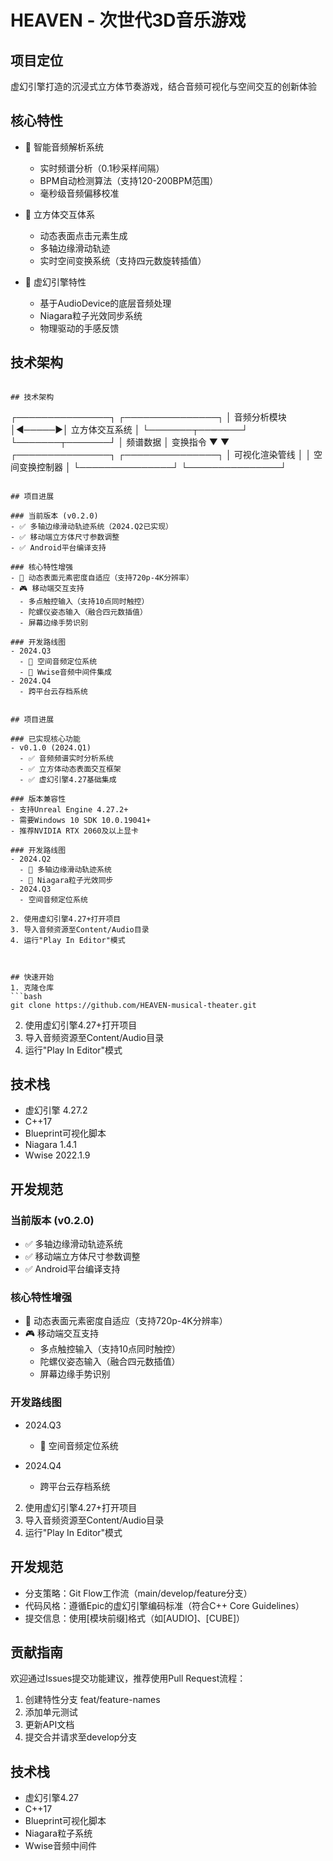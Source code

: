 # HEAVEN - 次世代3D音乐游戏

## 项目定位
虚幻引擎打造的沉浸式立方体节奏游戏，结合音频可视化与空间交互的创新体验

## 核心特性
- 🎵 智能音频解析系统
  - 实时频谱分析（0.1秒采样间隔）
  - BPM自动检测算法（支持120-200BPM范围）
  - 毫秒级音频偏移校准

- 🔲 立方体交互体系
  - 动态表面点击元素生成
  - 多轴边缘滑动轨迹
  - 实时空间变换系统（支持四元数旋转插值）

- 🚀 虚幻引擎特性
  - 基于AudioDevice的底层音频处理
  - Niagara粒子光效同步系统
  - 物理驱动的手感反馈

## 技术架构
```

## 技术架构
```
┌───────────────┐       ┌───────────────┐
│  音频分析模块  │◄─────►│  立方体交互系统 │
└───────┬───────┘       └───────┬───────┘
        │ 频谱数据              │ 变换指令
        ▼                      ▼
┌───────────────┐      ┌───────────────┐
│ 可视化渲染管线  │      │ 空间变换控制器  │
└───────────────┘      └───────────────┘
```

## 项目进展

### 当前版本 (v0.2.0)
- ✅ 多轴边缘滑动轨迹系统（2024.Q2已实现）
- ✅ 移动端立方体尺寸参数调整
- ✅ Android平台编译支持

### 核心特性增强
- 🔄 动态表面元素密度自适应（支持720p-4K分辨率）
- 🎮 移动端交互支持
  - 多点触控输入（支持10点同时触控）
  - 陀螺仪姿态输入（融合四元数插值）
  - 屏幕边缘手势识别

### 开发路线图
- 2024.Q3
  - 🚧 空间音频定位系统
  - 🚧 Wwise音频中间件集成
- 2024.Q4
  - 跨平台云存档系统


## 项目进展

### 已实现核心功能
- v0.1.0 (2024.Q1)
  - ✅ 音频频谱实时分析系统
  - ✅ 立方体动态表面交互框架
  - ✅ 虚幻引擎4.27基础集成

### 版本兼容性
- 支持Unreal Engine 4.27.2+
- 需要Windows 10 SDK 10.0.19041+
- 推荐NVIDIA RTX 2060及以上显卡

### 开发路线图
- 2024.Q2
  - 🚧 多轴边缘滑动轨迹系统
  - 🚧 Niagara粒子光效同步
- 2024.Q3
  - 空间音频定位系统

2. 使用虚幻引擎4.27+打开项目
3. 导入音频资源至Content/Audio目录
4. 运行"Play In Editor"模式



## 快速开始
1. 克隆仓库
```bash
git clone https://github.com/HEAVEN-musical-theater.git
```

2. 使用虚幻引擎4.27+打开项目
3. 导入音频资源至Content/Audio目录
4. 运行"Play In Editor"模式

## 技术栈
- 虚幻引擎 4.27.2
- C++17
- Blueprint可视化脚本
- Niagara 1.4.1
- Wwise 2022.1.9

## 开发规范

### 当前版本 (v0.2.0)
- ✅ 多轴边缘滑动轨迹系统
- ✅ 移动端立方体尺寸参数调整
- ✅ Android平台编译支持

### 核心特性增强
- 🔄 动态表面元素密度自适应（支持720p-4K分辨率）
- 🎮 移动端交互支持
  - 多点触控输入（支持10点同时触控）
  - 陀螺仪姿态输入（融合四元数插值）
  - 屏幕边缘手势识别

### 开发路线图
- 2024.Q3
  - 🚧 空间音频定位系统

- 2024.Q4
  - 跨平台云存档系统

2. 使用虚幻引擎4.27+打开项目
3. 导入音频资源至Content/Audio目录
4. 运行"Play In Editor"模式

## 开发规范
- 分支策略：Git Flow工作流（main/develop/feature分支）
- 代码风格：遵循Epic的虚幻引擎编码标准（符合C++ Core Guidelines）
- 提交信息：使用[模块前缀]格式（如[AUDIO]、[CUBE]）

## 贡献指南
欢迎通过Issues提交功能建议，推荐使用Pull Request流程：
1. 创建特性分支 feat/feature-names
2. 添加单元测试
3. 更新API文档
4. 提交合并请求至develop分支

## 技术栈
- 虚幻引擎4.27
- C++17
- Blueprint可视化脚本
- Niagara粒子系统
- Wwise音频中间件
```